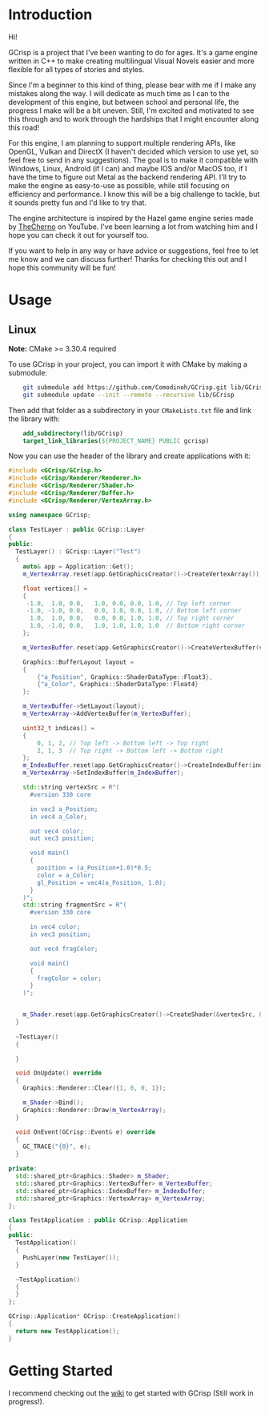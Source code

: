 # Introduction
Hi! 

GCrisp is a project that I've been wanting to do for ages. 
It's a game engine written in C++ to make creating multilingual Visual Novels easier
and more flexible for all types of stories and styles.

Since I'm a beginner to this kind of thing,
please bear with me if I make any mistakes along the way. I will dedicate as much time as I can
to the development of this engine, but between school and personal life, 
the progress I make will be a bit uneven. Still, I'm excited and motivated to see this through
and to work through the hardships that I might encounter along this road!

For this engine, I am planning to support multiple rendering APIs, like OpenGL, Vulkan and DirectX 
(I haven't decided which version to use yet, so feel free to send in any suggestions).
The goal is to make it compatible with Windows, Linux, Android (if I can)
and maybe IOS and/or MacOS too, if I have the time to figure out Metal as the backend rendering API.
I'll try to make the engine as easy-to-use as possible, while still focusing on efficiency and performance.
I know this will be a big challenge to tackle, but it sounds pretty fun and I'd like to try that.

The engine architecture is inspired by the Hazel game engine series made by [TheCherno](https://www.youtube.com/@TheCherno) on YouTube.
I've been learning a lot from watching him and I hope you can check it out for yourself too.

If you want to help in any way or have advice or suggestions, feel free to let me know 
and we can discuss further! Thanks for checking this out and I hope this community will be fun!

# Usage
## Linux
__Note:__ CMake >= 3.30.4 required

To use GCrisp in your project, you can import it with CMake by making a submodule:
```bash
    git submodule add https://github.com/Comodinoh/GCrisp.git lib/GCrisp
    git submodule update --init --remote --recursive lib/GCrisp
```

Then add that folder as a subdirectory in your `CMakeLists.txt` file and link the library with:
```CMake 
    add_subdirectory(lib/GCrisp)
    target_link_libraries(${PROJECT_NAME} PUBLIC gcrisp)
```
    
Now you can use the header of the library and create applications with it:

```c++
#include <GCrisp/GCrisp.h>
#include <GCrisp/Renderer/Renderer.h>
#include <GCrisp/Renderer/Shader.h>
#include <GCrisp/Renderer/Buffer.h>
#include <GCrisp/Renderer/VertexArray.h>

using namespace GCrisp;

class TestLayer : public GCrisp::Layer
{
public:
  TestLayer() : GCrisp::Layer("Test")
  {
    auto& app = Application::Get();
    m_VertexArray.reset(app.GetGraphicsCreator()->CreateVertexArray());

    float vertices[] = 
    {
     -1.0,  1.0, 0.0,   1.0, 0.0, 0.0, 1.0, // Top left corner
     -1.0, -1.0, 0.0,   0.0, 1.0, 0.0, 1.0, // Bottom left corner
      1.0,  1.0, 0.0,   0.0, 0.0, 1.0, 1.0, // Top right corner
      1.0, -1.0, 0.0,   1.0, 1.0, 1.0, 1.0  // Bottom right corner 
    };

    m_VertexBuffer.reset(app.GetGraphicsCreator()->CreateVertexBuffer(vertices, sizeof(vertices)));

    Graphics::BufferLayout layout = 
    {
        {"a_Position", Graphics::ShaderDataType::Float3},
        {"a_Color", Graphics::ShaderDataType::Float4}
    };

    m_VertexBuffer->SetLayout(layout);
    m_VertexArray->AddVertexBuffer(m_VertexBuffer);

    uint32_t indices[] =
    {
        0, 1, 2, // Top left -> Bottom left -> Top right
        2, 1, 3  // Top right -> Bottom left -> Bottom right
    };
    m_IndexBuffer.reset(app.GetGraphicsCreator()->CreateIndexBuffer(indices, sizeof(indices)));
    m_VertexArray->SetIndexBuffer(m_IndexBuffer);

    std::string vertexSrc = R"(
      #version 330 core

      in vec3 a_Position;
      in vec4 a_Color;

      out vec4 color;
      out vec3 position;

      void main()
      {
        position = (a_Position+1.0)*0.5;
        color = a_Color;
        gl_Position = vec4(a_Position, 1.0);
      }
    )";
    std::string fragmentSrc = R"(
      #version 330 core

      in vec4 color;
      in vec3 position;

      out vec4 fragColor;

      void main()
      {
        fragColor = color;
      }
    )";


    m_Shader.reset(app.GetGraphicsCreator()->CreateShader(&vertexSrc, &fragmentSrc));
  }
  
  ~TestLayer()
  {

  }

  void OnUpdate() override
  { 
    Graphics::Renderer::Clear({1, 0, 0, 1});

    m_Shader->Bind();
    Graphics::Renderer::Draw(m_VertexArray);
  }

  void OnEvent(GCrisp::Event& e) override
  {
    GC_TRACE("{0}", e);
  }

private:
  std::shared_ptr<Graphics::Shader> m_Shader;
  std::shared_ptr<Graphics::VertexBuffer> m_VertexBuffer;
  std::shared_ptr<Graphics::IndexBuffer> m_IndexBuffer;
  std::shared_ptr<Graphics::VertexArray> m_VertexArray;
};

class TestApplication : public GCrisp::Application
{
public:
  TestApplication()
  {
    PushLayer(new TestLayer());
  }

  ~TestApplication()
  {
  }
};

GCrisp::Application* GCrisp::CreateApplication()
{
  return new TestApplication();
}


```

# Getting Started

I recommend checking out the [wiki](https://github.com/Comodinoh/GCrisp/wiki) to get started with GCrisp (Still work in progress!).
